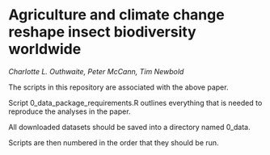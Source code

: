 # Agriculture and climate change reshape insect biodiversity worldwide

*Charlotte L. Outhwaite, Peter McCann, Tim Newbold*

The scripts in this repository are associated with the above paper. 

Script 0_data_package_requirements.R outlines everything that is needed to reproduce the 
analyses in the paper. 

All downloaded datasets should be saved into a directory named 0_data. 

Scripts are then numbered in the order that they should be run.
